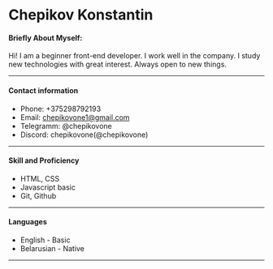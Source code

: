 # **Chepikov Konstantin** 

#### **Briefly About Myself:**  
Hi! I am a beginner front-end developer. I work well in the company. I study new technologies with great interest. Always open to new things.  

***

#### **Contact information**  
* Phone: +375298792193  
* Email: chepikovone1@gmail.com  
* Telegramm: @chepikovone  
* Discord: chepikovone(@chepikovone)  

***

#### **Skill and Proficiency**  
* HTML, CSS  
* Javascript basic  
* Git, Github  

***

#### **Languages**  
* English - Basic  
* Belarusian - Native  

***


